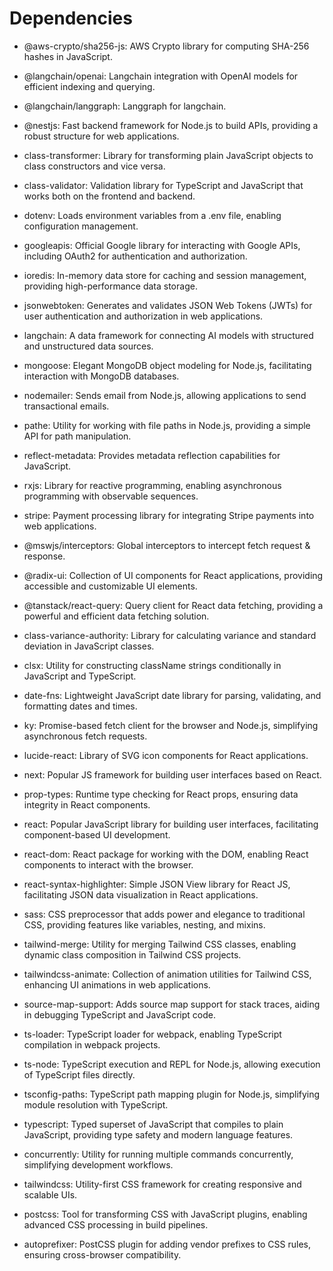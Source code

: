 # Dependencies

- @aws-crypto/sha256-js: AWS Crypto library for computing SHA-256 hashes in JavaScript.
- @langchain/openai: Langchain integration with OpenAI models for efficient indexing and querying.
- @langchain/langgraph: Langgraph for langchain.
- @nestjs: Fast backend framework for Node.js to build APIs, providing a robust structure for web applications.
- class-transformer: Library for transforming plain JavaScript objects to class constructors and vice versa.
- class-validator: Validation library for TypeScript and JavaScript that works both on the frontend and backend.
- dotenv: Loads environment variables from a .env file, enabling configuration management.
- googleapis: Official Google library for interacting with Google APIs, including OAuth2 for authentication and authorization.
- ioredis: In-memory data store for caching and session management, providing high-performance data storage.
- jsonwebtoken: Generates and validates JSON Web Tokens (JWTs) for user authentication and authorization in web applications.
- langchain: A data framework for connecting AI models with structured and unstructured data sources.
- mongoose: Elegant MongoDB object modeling for Node.js, facilitating interaction with MongoDB databases.
- nodemailer: Sends email from Node.js, allowing applications to send transactional emails.
- pathe: Utility for working with file paths in Node.js, providing a simple API for path manipulation.
- reflect-metadata: Provides metadata reflection capabilities for JavaScript.
- rxjs: Library for reactive programming, enabling asynchronous programming with observable sequences.
- stripe: Payment processing library for integrating Stripe payments into web applications.

- @mswjs/interceptors: Global interceptors to intercept fetch request & response.
- @radix-ui: Collection of UI components for React applications, providing accessible and customizable UI elements.
- @tanstack/react-query: Query client for React data fetching, providing a powerful and efficient data fetching solution.
- class-variance-authority: Library for calculating variance and standard deviation in JavaScript classes.
- clsx: Utility for constructing className strings conditionally in JavaScript and TypeScript.
- date-fns: Lightweight JavaScript date library for parsing, validating, and formatting dates and times.
- ky: Promise-based fetch client for the browser and Node.js, simplifying asynchronous fetch requests.
- lucide-react: Library of SVG icon components for React applications.
- next: Popular JS framework for building user interfaces based on React.
- prop-types: Runtime type checking for React props, ensuring data integrity in React components.
- react: Popular JavaScript library for building user interfaces, facilitating component-based UI development.
- react-dom: React package for working with the DOM, enabling React components to interact with the browser.
- react-syntax-highlighter: Simple JSON View library for React JS, facilitating JSON data visualization in React applications.
- sass: CSS preprocessor that adds power and elegance to traditional CSS, providing features like variables, nesting, and mixins.
- tailwind-merge: Utility for merging Tailwind CSS classes, enabling dynamic class composition in Tailwind CSS projects.
- tailwindcss-animate: Collection of animation utilities for Tailwind CSS, enhancing UI animations in web applications.
- source-map-support: Adds source map support for stack traces, aiding in debugging TypeScript and JavaScript code.
- ts-loader: TypeScript loader for webpack, enabling TypeScript compilation in webpack projects.
- ts-node: TypeScript execution and REPL for Node.js, allowing execution of TypeScript files directly.
- tsconfig-paths: TypeScript path mapping plugin for Node.js, simplifying module resolution with TypeScript.
- typescript: Typed superset of JavaScript that compiles to plain JavaScript, providing type safety and modern language features.
- concurrently: Utility for running multiple commands concurrently, simplifying development workflows.
- tailwindcss: Utility-first CSS framework for creating responsive and scalable UIs.
- postcss: Tool for transforming CSS with JavaScript plugins, enabling advanced CSS processing in build pipelines.
- autoprefixer: PostCSS plugin for adding vendor prefixes to CSS rules, ensuring cross-browser compatibility.
